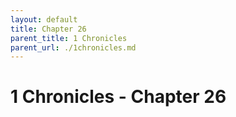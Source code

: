 ```yaml
---
layout: default
title: Chapter 26
parent_title: 1 Chronicles
parent_url: ./1chronicles.md
---
```


# 1 Chronicles - Chapter 26

